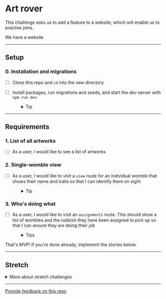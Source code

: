 # Art rover



This challenge asks us to add a feature to a website, which will enable us to practise joins.

We have a website

---

## Setup

### 0. Installation and migrations

- [ ] Clone this repo and `cd` into the new directory
- [ ] Install packages, run migrations and seeds, and start the dev server with `npm run dev`
  <details style="padding-left: 2em">
    <summary>Tip</summary>

    Commands might look like this:

    ```
    npm i
    npm run knex migrate:latest
    npm run knex seed:run
    npm run dev
    ```

    This will create and populate the database with the existing migrations and seeds, and start the server with `nodemon`.
  </details>

----

## Requirements

### 1. List of all artworks
- [ ] As a user, I would like to see a list of artworks

### 2. Single-womble view
- [ ] As a user, I would like to visit a `view` route for an individual womble that shows their name and traits so that I can identify them on sight
  <details style="padding-left: 2em">
    <summary>Tip</summary>
    
    This will need a join between `wombles` and `traits`.
  </details>

### 3. Who's doing what
- [ ] As a user, I would like to visit an `assignments` route. This should show a list of wombles and the rubbish they have been assigned to pick up so that I can ensure they are doing their job
  <details style="padding-left: 2em">
    <summary>Tips</summary>

    - This will need a join between `wombles` and `rubbish`.
    - There is no `rubbish_id` in `wombles`, so we'll need to make a new migration to add a column to that table (and we'll also need to add data for that new column into our seed data).
  </details>

That's MVP! If you're done already, implement the stories below.

---

## Stretch

<details>
  <summary>More about stretch challenges</summary>

  - As a user, I would like to add wombles to the wombles table as they are born (including their traits) so that I may track new wombles

  - As a user, I would like to delete wombles from the wombles table when one of them croaks

  - As a user, I would like to modify a womble's traits so that they can change costumes when they like

  - As a user, I would like to change a womble's rubbish type assignment so I can make the best use of their meagre resources

  - As an administrator, I would like to add new rubbish types because the rubbish collection needs on Wimbledon Commons are always changing

  - As an administrator, I would like to add new traits because wombles must always be stylish
</details>

---
[Provide feedback on this repo](https://docs.google.com/forms/d/e/1FAIpQLSfw4FGdWkLwMLlUaNQ8FtP2CTJdGDUv6Xoxrh19zIrJSkvT4Q/viewform?usp=pp_url&entry.1958421517=knex-joins-stories)
